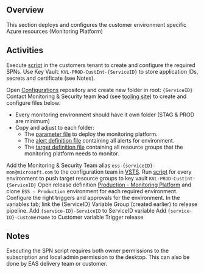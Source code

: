 ## Overview
This section deploys and configures the customer environment specific Azure resources (Monitoring Platform)

## Activities
Execute [script](src/Microsoft.EAS.Monitoring.Deployment.Platform/Pre-ValidateServicePrinciples.ps1) in the customers tenant to create and configure the required SPNs. Use Key Vault: `KVL-PROD-CustInt-{ServiceID}` to store application IDs, secrets and certificate (see Notes). 

Open [Configurations](https://easplatform.visualstudio.com/_git/Configurations) repository and create new folder in root: `{ServiceID}`
Contact Monitoring & Security team lead (see [tooling site](https://microsoft.sharepoint.com/teams/ManagedServicesTools/Lists/Customers/AllItems.aspx)) to create and configure files below:

- Every monitoring environment should have it own folder (STAG & PROD are minimum)
- Copy and adjust to each folder:
   - The [parameter file](src/Microsoft.EAS.Monitoring.Deployment.Platform/deploy.monitoringplatform.parameters.json) to deploy the monitoring platform.
   - The [alert definition file](src/Microsoft.EAS.Monitoring.Deployment.Platform/alerts.monitoringplatform.json) containing all alerts for environment.
   - The [target definition file](src/Microsoft.EAS.Monitoring.Deployment.Platform/target.monitoringplatform.json) containing all resource groups that the monitoring platform needs to monitor. 

Add the Monitoring & Security Team alias `ess-{serviceID}-mon@microsoft.com` to the configuration team in [VSTS](https://easplatform.visualstudio.com/Configurations/_admin/_security?_a=members).
Run [script](src/Microsoft.EAS.Monitoring.Deployment.Platform/Pre-SetTargetResourceGroups.ps) for every environment to push target resource groups to key vault `KVL-PROD-CustInt-{ServiceID}`
Open release definition [Production - Monitoring Platform](https://easplatform.visualstudio.com/Monitoring/_apps/hub/ms.vss-releaseManagement-web.cd-workflow-hub?definitionId=18&_a=environments-editor-preview) and clone `ESS - Production` environment for each required environment.
Configure the right triggers and approvals for the environment.
In the variables tab; link the {ServiceID} Variable Group (created earlier) to release pipeline.
Add `{service-ID}-ServiceID` to ServiceID variable
Add `{service-ID}-CustomerName` to Customer variable 
Trigger release

## Notes

Executing the SPN script requires both owner permissions to the subscription and local admin permission to the desktop. This can also be done by EAS delivery team or customer. 
